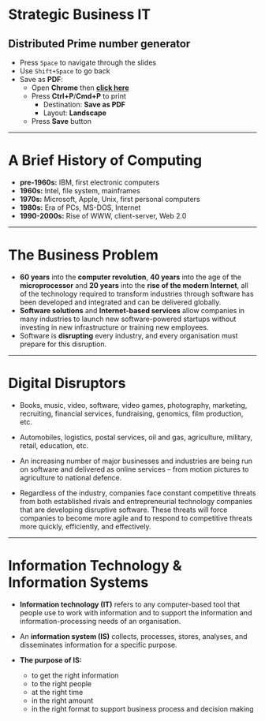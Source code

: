 # Strategic Business IT
## Distributed Prime number generator
* Press `Space` to navigate through the slides
* Use `Shift+Space` to go back
* Save as **PDF**:
  * Open **Chrome** then **<a href="?print-pdf#/">click here</a>**
  * Press **Ctrl+P**/**Cmd+P** to print
    * Destination: **Save as PDF**
    * Layout: **Landscape**
  * Press **Save** button
  
---

# A Brief History of Computing
* **pre-1960s:** IBM, first electronic computers
* **1960s:** Intel, file system, mainframes
* **1970s:** Microsoft, Apple, Unix, first personal computers
* **1980s:** Era of PCs, MS-DOS, Internet
* **1990-2000s:** Rise of WWW, client-server, Web 2.0

---

# The Business Problem
* **60 years** into the **computer revolution**, **40 years** into the age of the **microprocessor** and **20 years** into the **rise of the modern Internet**, all of the technology required to transform industries through software has been developed and integrated and can be delivered globally.
* **Software solutions** and **Internet-based services** allow companies in many industries to launch new software-powered startups without investing in new infrastructure or training new employees.
* Software is **disrupting** every industry, and every organisation must prepare for this disruption. 

---

# Digital Disruptors

* Books, music, video, software, video games, photography, marketing, recruiting, financial services, fundraising, genomics, film production, etc.

* Automobiles, logistics, postal services, oil and gas, agriculture, military, retail, education, etc.

* An increasing number of major businesses and industries are being run on software and delivered as online services – from motion pictures to agriculture to national defence.

* Regardless of the industry, companies face constant competitive threats from both established rivals and entrepreneurial technology companies that are developing disruptive software. These threats will force companies to become more agile and to respond to competitive threats more quickly, efficiently, and effectively.

---

# Information Technology & Information Systems

* **Information technology (IT)** refers to any computer-based tool that people use to work with information and to support the information and information-processing needs of an organisation.

* An **information system (IS)** collects, processes, stores, analyses, and disseminates information for a specific purpose.

* __The purpose of IS:__
	* to get the right information
	* to the right people
	* at the right time
	* in the right amount
	* in the right format to support business process and decision making